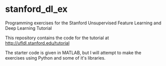 stanford_dl_ex
==============

Programming exercises for the Stanford Unsupervised Feature Learning and Deep Learning Tutorial

This repository contains the code for the tutorial at http://ufldl.stanford.edu/tutorial

The starter code is given in MATLAB, but I will attempt to make the exercises using Python and some of it's libraries.

